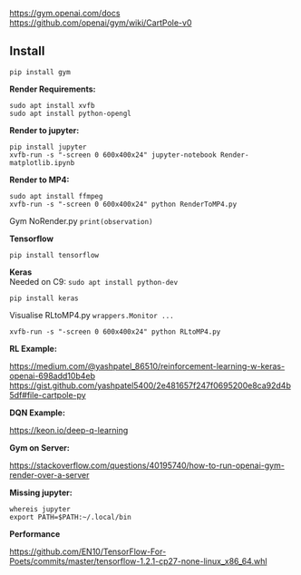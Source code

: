 https://gym.openai.com/docs  
https://github.com/openai/gym/wiki/CartPole-v0

## Install

	pip install gym

**Render Requirements:**

	sudo apt install xvfb
	sudo apt install python-opengl

**Render to jupyter:**  

	pip install jupyter
	xvfb-run -s "-screen 0 600x400x24" jupyter-notebook Render-matplotlib.ipynb  

**Render to MP4:**  

	sudo apt install ffmpeg
	xvfb-run -s "-screen 0 600x400x24" python RenderToMP4.py

Gym NoRender.py `print(observation)` 

**Tensorflow**

	pip install tensorflow 

**Keras**  
Needed on C9: `sudo apt install python-dev`
	
	pip install keras

Visualise RLtoMP4.py `wrappers.Monitor ...`

	xvfb-run -s "-screen 0 600x400x24" python RLtoMP4.py

**RL Example:**

https://medium.com/@yashpatel_86510/reinforcement-learning-w-keras-openai-698add10b4eb
https://gist.github.com/yashpatel5400/2e481657f247f0695200e8ca92d4b5df#file-cartpole-py

**DQN Example:**  

https://keon.io/deep-q-learning

**Gym on Server:**  

https://stackoverflow.com/questions/40195740/how-to-run-openai-gym-render-over-a-server

**Missing jupyter:**

	whereis jupyter
	export PATH=$PATH:~/.local/bin
	
**Performance**

https://github.com/EN10/TensorFlow-For-Poets/commits/master/tensorflow-1.2.1-cp27-none-linux_x86_64.whl 